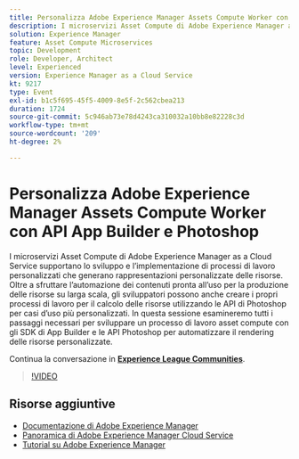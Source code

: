 ```yaml
---
title: Personalizza Adobe Experience Manager Assets Compute Worker con API App Builder e Photoshop
description: I microservizi Asset Compute di Adobe Experience Manager as a Cloud Service supportano lo sviluppo e l’implementazione di processi di lavoro personalizzati che generano rappresentazioni personalizzate delle risorse. Oltre a sfruttare l’automazione dei contenuti pronta all’uso per la produzione delle risorse su larga scala, gli sviluppatori possono anche creare i propri processi di lavoro per il calcolo delle risorse utilizzando le API di Photoshop per casi d’uso più personalizzati. In questa sessione esamineremo tutti i passaggi necessari per sviluppare un processo di lavoro asset compute con gli SDK di App Builder e le API Photoshop per automatizzare il rendering delle risorse personalizzate.
solution: Experience Manager
feature: Asset Compute Microservices
topic: Development
role: Developer, Architect
level: Experienced
version: Experience Manager as a Cloud Service
kt: 9217
type: Event
exl-id: b1c5f695-45f5-4009-8e5f-2c562cbea213
duration: 1724
source-git-commit: 5c946ab73e78d4243ca310032a10bb8e82228c3d
workflow-type: tm+mt
source-wordcount: '209'
ht-degree: 2%

---
```


# Personalizza Adobe Experience Manager Assets Compute Worker con API App Builder e Photoshop

I microservizi Asset Compute di Adobe Experience Manager as a Cloud Service supportano lo sviluppo e l’implementazione di processi di lavoro personalizzati che generano rappresentazioni personalizzate delle risorse. Oltre a sfruttare l’automazione dei contenuti pronta all’uso per la produzione delle risorse su larga scala, gli sviluppatori possono anche creare i propri processi di lavoro per il calcolo delle risorse utilizzando le API di Photoshop per casi d’uso più personalizzati. In questa sessione esamineremo tutti i passaggi necessari per sviluppare un processo di lavoro asset compute con gli SDK di App Builder e le API Photoshop per automatizzare il rendering delle risorse personalizzate.

Continua la conversazione in **[Experience League Communities](https://adobe.ly/3F6f5sG)**.

>[!VIDEO](https://video.tv.adobe.com/v/337769/?quality=12&learn=on&hidetitle=true)

## Risorse aggiuntive

- [Documentazione di Adobe Experience Manager](https://experienceleague.adobe.com/docs/experience-manager-cloud-service.html)
- [Panoramica di Adobe Experience Manager Cloud Service](https://experienceleague.adobe.com/docs/experience-manager-cloud-service/overview/home.html)
- [Tutorial su Adobe Experience Manager](https://experienceleague.adobe.com/docs/experience-manager-tutorials.html)
